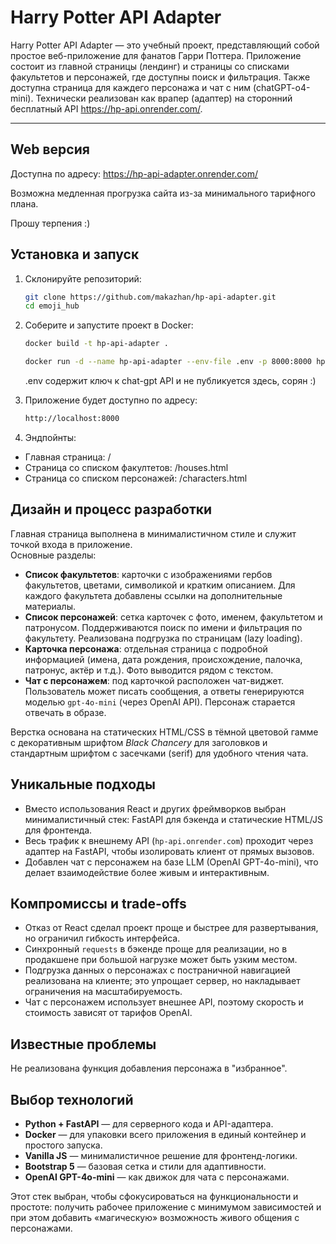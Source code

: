 # Harry Potter API Adapter

Harry Potter API Adapter — это учебный проект, представляющий собой простое веб-приложение для фанатов Гарри Поттера. Приложение состоит из главной страницы (лендинг) и страницы со списками факультетов и персонажей, где доступны поиск и фильтрация. Также доступна страница для каждего персонажа и чат с ним (chatGPT-o4-mini). Технически реализован как врапер (адаптер) на сторонний бесплатный API <https://hp-api.onrender.com/>.

---

## Web версия

Доступна по адресу: <https://hp-api-adapter.onrender.com/>

Возможна медленная прогрузка сайта из-за минимального тарифного плана.

Прошу терпения :)

## Установка и запуск

1. Склонируйте репозиторий:

   ```bash
   git clone https://github.com/makazhan/hp-api-adapter.git
   cd emoji_hub
   ```

2. Соберите и запустите проект в Docker:

   ```bash
   docker build -t hp-api-adapter .

   docker run -d --name hp-api-adapter --env-file .env -p 8000:8000 hp-api-adapter
   ```

   .env содержит ключ к chat-gpt API и не публикуется здесь, сорян :)

3. Приложение будет доступно по адресу:

   ```bash
   http://localhost:8000
   ```

4. Эндпойнты:

- Главная страница: /
- Страница со списком факултетов: /houses.html
- Страница со списком персонажей: /characters.html

## Дизайн и процесс разработки

Главная страница выполнена в минималистичном стиле и служит точкой входа в приложение.  
Основные разделы:

- **Список факультетов**: карточки с изображениями гербов факультетов, цветами, символикой и кратким описанием. Для каждого факультета добавлены ссылки на дополнительные материалы.
- **Список персонажей**: сетка карточек с фото, именем, факультетом и патронусом. Поддерживаются поиск по имени и фильтрация по факультету. Реализована подгрузка по страницам (lazy loading).
- **Карточка персонажа**: отдельная страница с подробной информацией (имена, дата рождения, происхождение, палочка, патронус, актёр и т.д.). Фото выводится рядом с текстом.
- **Чат с персонажем**: под карточкой расположен чат-виджет. Пользователь может писать сообщения, а ответы генерируются моделью `gpt-4o-mini` (через OpenAI API). Персонаж старается отвечать в образе.

Верстка основана на статических HTML/CSS в тёмной цветовой гамме с декоративным шрифтом *Black Chancery* для заголовков и стандартным шрифтом с засечками (serif) для удобного чтения чата.  

## Уникальные подходы

- Вместо использования React и других фреймворков выбран минималистичный стек: FastAPI для бэкенда и статические HTML/JS для фронтенда.
- Весь трафик к внешнему API (`hp-api.onrender.com`) проходит через адаптер на FastAPI, чтобы изолировать клиент от прямых вызовов.
- Добавлен чат с персонажем на базе LLM (OpenAI GPT-4o-mini), что делает взаимодействие более живым и интерактивным.

## Компромиссы и trade-offs

- Отказ от React сделал проект проще и быстрее для развертывания, но ограничил гибкость интерфейса.
- Синхронный `requests` в бэкенде проще для реализации, но в продакшене при большой нагрузке может быть узким местом.
- Подгрузка данных о персонажах с постраничной навигацией реализована на клиенте; это упрощает сервер, но накладывает ограничения на масштабируемость.
- Чат с персонажем использует внешнее API, поэтому скорость и стоимость зависят от тарифов OpenAI.

## Известные проблемы

Не реализована функция добавления персонажа в "избранное".

## Выбор технологий

- **Python + FastAPI** — для серверного кода и API-адаптера.
- **Docker** — для упаковки всего приложения в единый контейнер и простого запуска.
- **Vanilla JS** — минималистичное решение для фронтенд-логики.
- **Bootstrap 5** — базовая сетка и стили для адаптивности.
- **OpenAI GPT-4o-mini** — как движок для чата с персонажами.

Этот стек выбран, чтобы сфокусироваться на функциональности и простоте: получить рабочее приложение с минимумом зависимостей и при этом добавить «магическую» возможность живого общения с персонажами.
